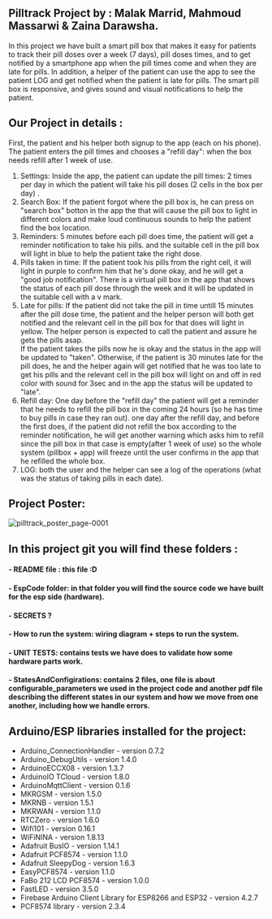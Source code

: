 ## Pilltrack Project by : Malak Marrid, Mahmoud Massarwi & Zaina Darawsha.
In this project we have built a smart pill box that makes it easy for patients to track their pill doses over a week (7 days), pill doses times, and to get 
notified by a smartphone app when the pill times come and when they are late for pills. In addition, a helper of the patient can use the app to see the patient LOG and get notified when the patient is late for pills.
The smart pill box is responsive, and gives sound and visual notifications to help the patient. 

## Our Project in details :
First, the patient and his helper both signup to the app (each on his phone).
The patient enters the pill times and chooses a "refill day": when the box needs refill after 1 week of use.
1. Settings: Inside the app, the patient can update the pill times: 2 times per day in which the patient will take his pill doses (2 cells in the box per day) .
2. Search Box: If the patient forgot where the pill box is, he can press on "search box" botton in the app the that will cause the pill box to light in different colors 
and make loud continuous sounds to help the patient find the box location.
3. Reminders: 5 minutes before each pill does time, the patient will get a reminder notification to take his pills. and the suitable cell in the pill box will light in blue to help the patient take the right dose.
4. Pills taken in time: If the patient took his pills from the right cell, it will light in purple to confirm him that he's done okay, and he will get a "good job notification". There is a virtual pill box in the app that shows the status of each pill dose through the week and it will be updated in the suitable cell with a v mark.
5. Late for pills: If the patient did not take the pill in time untill 15 minutes after the pill dose time, the patient and the helper person will both get notified and the relevant cell in the pill box for that does will light in yellow. The helper person is expected to call the patient and assure he gets the pills asap.\
If the patient takes the pills now he is okay and the status in the app will be updated to "taken".
Otherwise, if the patient is 30 minutes late for the pill does, he and the helper again will get notified that he was too late to get his pills and the relevant cell
in the pill box will light on and off in red color with sound for 3sec and in the app the status will be updated to "late".
6. Refill day: One day before the "refill day" the patient will get a reminder that he needs to refill the pill box in the coming 24 hours (so he has time to buy pills in case they ran out).
one day after the refill day, and before the first does, if the patient did not refill the box according to the reminder notification, he will get another warning which asks him to refill since the pill box in that case is empty(after 1 week of use) so the whole system (pillbox + app) will freeze until the user confirms in the app that he refilled the whole box.
7. LOG: both the user and the helper can see a log of the operations (what was the status of taking pills in each date).
## Project Poster:
![pilltrack_poster_page-0001](https://user-images.githubusercontent.com/116976579/219964681-bfead2e6-48d1-4b6d-91fa-6e38bef64aa1.jpg)

## In this project git you will find these folders :
#### - README file : this file :D
#### - EspCode folder: in that folder you will find the source code we have built for the esp side (hardware).
#### - SECRETS ?
#### - How to run the system: wiring diagram + steps to run the system.
#### - UNIT TESTS: contains tests we have does to validate how some hardware parts work.
#### - StatesAndConfigirations: contains 2 files, one file is about configurable_parameters we used in the project code and another pdf file describing the different states in our system and how we move from one another, including how we handle errors.

## Arduino/ESP libraries installed for the project:
* Arduino_ConnectionHandler - version 0.7.2
* Arduino_DebugUtils - version 1.4.0
* ArduinoECCX08 - version 1.3.7
* ArduinoIO TCloud - version 1.8.0
* ArduinoMqttClient - version 0.1.6
* MKRGSM - version 1.5.0
* MKRNB - version 1.5.1
* MKRWAN - version 1.1.0
* RTCZero - version 1.6.0
* Wifi101 - version 0.16.1
* WiFiNINA - version 1.8.13
* Adafruit BusIO - version 1.14.1
* Adafruit PCF8574 - version 1.1.0
* Adafruit SleepyDog - version 1.6.3
* EasyPCF8574 - version 1.1.0
* FaBo 212 LCD PCF8574 - version 1.0.0
* FastLED - version 3.5.0
* Firebase Arduino Client Library for ESP8266 and ESP32 - version 4.2.7
* PCF8574 library - version 2.3.4
